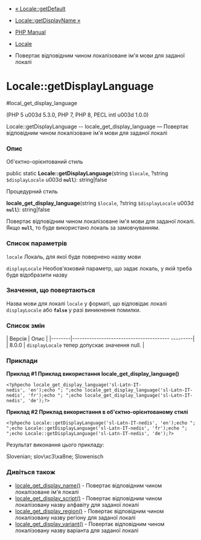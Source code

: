 - [« Locale::getDefault](locale.getdefault.md)
- [Locale::getDisplayName »](locale.getdisplayname.md)

- [PHP Manual](index.md)
- [Locale](class.locale.md)
- Повертає відповідним чином локалізоване ім'я мови для
заданої локалі

# Locale::getDisplayLanguage

#local_get_display_language

(PHP 5 u003d 5.3.0, PHP 7, PHP 8, PECL intl u003d 1.0.0)

Locale::getDisplayLanguage -- locale_get_display_language — Повертає
відповідним чином локалізоване ім'я мови для заданої локалі

### Опис

Об'єктно-орієнтований стиль

public static **Locale::getDisplayLanguage**(string `$locale`, ?string
`$displayLocale` u003d **`null`**): string\|false

Процедурний стиль

**locale_get_display_language**(string `$locale`, ?string
`$displayLocale` u003d **`null`**): string\|false

Повертає відповідним чином локалізоване ім'я мови для заданої
локалі. Якщо **`null`**, то буде використано локаль за замовчуванням.

### Список параметрів

`locale`
Локаль, для якої буде повернено назву мови

`displayLocale`
Необов'язковий параметр, що задає локаль, у якій треба буде
відобразити назву

### Значення, що повертаються

Назва мови для локалі `locale` у форматі, що відповідає локалі
`displayLocale` або **`false`** у разі виникнення помилки.

### Список змін

| Версія | Опис |
|--------|---------------------------------------- ---------|
| 8.0.0 | `displayLocale` тепер допускає значення null. |

### Приклади

**Приклад #1 Приклад використання **locale_get_display_language()****

`<?phpecho locale_get_display_language('sl-Latn-IT-nedis', 'en');echo ";
";echo locale_get_display_language('sl-Latn-IT-nedis', 'fr');echo ";
";echo locale_get_display_language('sl-Latn-IT-nedis', 'de');?> `

**Приклад #2 Приклад використання в об'єктно-орієнтованому стилі**

`<?phpecho Locale::getDisplayLanguage('sl-Latn-IT-nedis', 'en');echo ";
";echo Locale::getDisplayLanguage('sl-Latn-IT-nedis', 'fr');echo ";
";echo Locale::getDisplayLanguage('sl-Latn-IT-nedis', 'de');?> `

Результат виконання цього прикладу:

Slovenian;
slov\xc3\xa8ne;
Slowenisch

### Дивіться також

- [locale_get_display_name()](locale.getdisplayname.md) - Повертає
відповідним чином локалізоване ім'я локалі
- [locale_get_display_script()](locale.getdisplayscript.md) -
Повертає відповідним чином локалізовану назву алфавіту
для заданої локалі
- [locale_get_display_region()](locale.getdisplayregion.md) -
Повертає відповідним чином локалізовану назву регіону
для заданої локалі
- [locale_get_display_variant()](locale.getdisplayvariant.md) -
Повертає відповідним чином локалізовану назву варіанта
для заданої локалі
